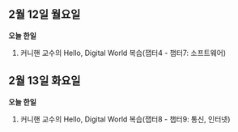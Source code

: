 ## 2월 12일 월요일

**오늘 한일**

1. 커니핸 교수의 Hello, Digital World 복습(잽터4 - 챕터7: 소프트웨어)




## 2월 13일 화요일

**오늘 한일**

1. 커니핸 교수의 Hello, Digital World 복습(잽터8 - 챕터9: 통신, 인터넷)
